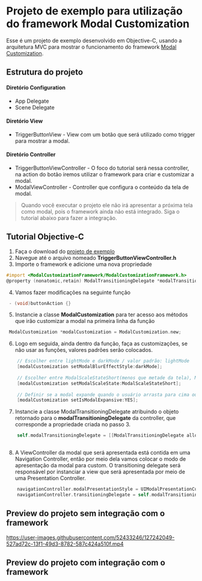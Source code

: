 # Projeto de exemplo para utilização do framework Modal Customization
Esse é um projeto de exemplo desenvolvido em Objective-C, usando a arquitetura MVC para mostrar o funcionamento do framework [Modal Customization](https://github.com/ModalCustomizationFramework/ModalCustomizationFramework). 

## Estrutura do projeto

#### Diretório Configuration

- App Delegate
- Scene Delegate

#### Diretório View

- TriggerButtonView - View com um botão que será utilizado como trigger para mostrar a modal.

#### Diretório Controller

- TriggerButtonViewController - O foco do tutorial será nessa controller, na action do botão  iremos utilizar o framework para criar e customizar a modal.
- ModalViewController - Controller que configura o conteúdo da tela de modal.


> Quando você executar o projeto ele não irá apresentar a próxima tela como modal, pois o framework ainda não está integrado. Siga o tutorial abaixo para fazer a integração.

## Tutorial Objective-C
1. Faça o download do [projeto de exemplo](https://github.com/ModalCustomizationFramework/Example)
2. Navegue até o arquivo nomeado **TriggerButtonViewController.h**
3. Importe o framework e adicione uma nova propriedade
~~~objective-c
#import <ModalCustomizationFramework/ModalCustomizationFramework.h>
@property (nonatomic,retain) ModalTransitioningDelegate *modalTransitioningDelegate;
~~~
4. Vamos fazer modificações na seguinte função 
~~~objective-c
 - (void)buttonAction {}
~~~
5. Instancie a classe **ModalCustomization** para ter acesso aos métodos que irão customizar a modal na primeira linha da função 
~~~objective-c
 ModalCustomization *modalCustomization = ModalCustomization.new;
~~~

6. Logo em seguida, ainda dentro da função, faça as customizações, se não usar as funções, valores padrões serão colocados. 
~~~objective-c
    // Escolher entre lightMode e darkMode / valor padrão: lightMode
    [modalCustomization setModalBlurEffectStyle:darkMode];
    
    // Escolher entre ModalScaleStateShort(menos que metade da tela), ModalScaleStateNormal(metade da tela), ModalScaleStateAdjustedOnce(tela inteira) / valor padrão : ModalScaleStateNormal
    [modalCustomization setModalScaleState:ModalScaleStateShort];
    
    // Definir se a modal expande quando o usuário arrasta para cima ou se permanece com a mesma altura / valor padrão : NO
    [modalCustomization setIsModalExpansive:YES];
~~~
7. Instancie a classe ModalTransitioningDelegate atribuindo o objeto retornado para o **modalTransitioningDelegate** da controller, que corresponde a propriedade criada no passo 3.
~~~objective-c
    self.modalTransitioningDelegate = [[ModalTransitioningDelegate alloc] initWithViewController:self
                                                                          presentingViewController: navigationController];
~~~

8. A ViewController da modal que será apresentada está contida em uma Navigation Controller, então por meio dela vamos colocar o modo de 
   apresentação da modal para custom. O transitioning delegate será responsável por instanciar a view que será apresentada por meio de uma
   Presentation Controller.
   
~~~objective-c
    navigationController.modalPresentationStyle = UIModalPresentationCustom;
    navigationController.transitioningDelegate = self.modalTransitioningDelegate;
~~~

    

## Preview do projeto sem integração com o framework

https://user-images.githubusercontent.com/52433246/127242049-527ad72c-13f1-49d3-8782-587c424a510f.mp4

## Preview do projeto com integração com o framework





